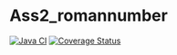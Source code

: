# Ass2_romannumber
[![Java CI](https://github.com/andreasanti03/Ass2_romannumber/actions/workflows/javaci.yml/badge.svg)](https://github.com/andreasanti03/Ass2_romannumber/actions/workflows/javaci.yml)
[![Coverage Status](https://coveralls.io/repos/github/andreasanti03/Ass2_romannumber/badge.svg?branch=master)](https://coveralls.io/github/andreasanti03/Ass2_romannumber?branch=master)
